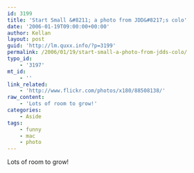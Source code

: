 ```yaml
---
id: 3199
title: 'Start Small &#8211; a photo from JDD&#8217;s colo'
date: '2006-01-19T09:00:00+00:00'
author: Kellan
layout: post
guid: 'http://lm.quxx.info/?p=3199'
permalink: /2006/01/19/start-small-a-photo-from-jdds-colo/
typo_id:
    - '3197'
mt_id:
    - ''
link_related:
    - 'http://www.flickr.com/photos/x180/88508138/'
raw_content:
    - 'Lots of room to grow!'
categories:
    - Aside
tags:
    - funny
    - mac
    - photo
---
```


Lots of room to grow!